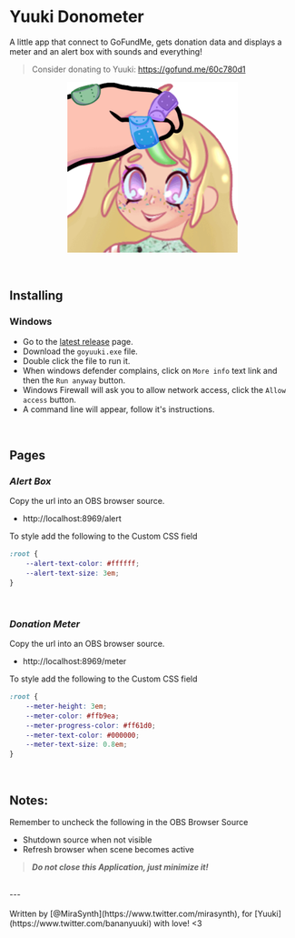 # Yuuki Donometer
A little app that connect to GoFundMe, gets donation data and displays a meter and an alert box with sounds and everything!

> Consider donating to Yuuki: https://gofund.me/60c780d1

<p align="center">
  <img src="assets/headpat-yuuki.gif" width=300 />
</p>


<br />

## Installing
### Windows
- Go to the [latest release](https://github.com/MiraSynth/yuuki-donometer/releases/tag/latest) page.
- Download the `goyuuki.exe` file.
- Double click the file to run it.
- When windows defender complains, click on `More info` text link and then the `Run anyway` button.
- Windows Firewall will ask you to allow network access, click the `Allow access` button.
- A command line will appear, follow it's instructions.

<br />

## Pages
### *Alert Box*
Copy the url into an OBS browser source.
- http://localhost:8969/alert

To style add the following to the Custom CSS field
```css
:root {
    --alert-text-color: #ffffff;
    --alert-text-size: 3em;
}
```

<br />

### *Donation Meter*
Copy the url into an OBS browser source.
- http://localhost:8969/meter

 To style add the following to the Custom CSS field
```css
:root {
    --meter-height: 3em;
    --meter-color: #ffb9ea;
    --meter-progress-color: #ff61d0;
    --meter-text-color: #000000;
    --meter-text-size: 0.8em;
}
```

<br />

## Notes:
Remember to uncheck the following in the OBS Browser Source
- Shutdown source when not visible
- Refresh browser when scene becomes active

> ***Do not close this Application, just minimize it!***
<br />
---
<br />
<br />
Written by [@MiraSynth](https://www.twitter.com/mirasynth), for [Yuuki](https://www.twitter.com/bananyuuki) with love! <3
